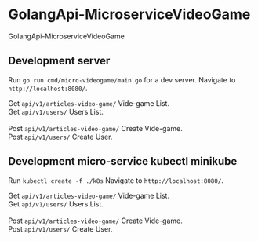 # GolangApi-MicroserviceVideoGame
GolangApi-MicroserviceVideoGame

## Development server

Run `go run cmd/micro-videogame/main.go` for a dev server. Navigate to `http://localhost:8080/`. 

Get `api/v1/articles-video-game/` Vide-game List. <br>
Get `api/v1/users/` Users List.
<br><br>
Post `api/v1/articles-video-game/` Create Vide-game.<br>
Post `api/v1/users/` Create User.

## Development micro-service kubectl minikube

Run `kubectl create -f ./k8s` Navigate to `http://localhost:8080/`. 

Get `api/v1/articles-video-game/` Vide-game List. <br>
Get `api/v1/users/` Users List.
<br><br>
Post `api/v1/articles-video-game/` Create Vide-game.<br>
Post `api/v1/users/` Create User.
